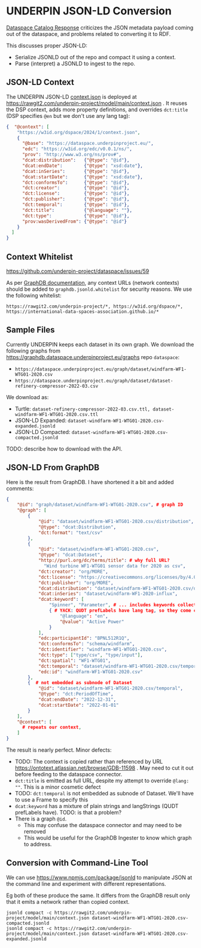 # UNDERPIN JSON-LD Conversion

[Dataspace Catalog Response](../dcat/#dataspace-catalog-response) criticizes the JSON metadata payload coming out of the dataspace, 
and problems related to converting it to RDF.

This discusses proper JSON-LD:
- Serialize JSONLD out of the repo and compact it using a context.
- Parse (interpret) a JSONLD to ingest to the repo.

## JSON-LD Context

The UNDERPIN JSON-LD [context.json](../context.json) is deployed at
https://rawgit2.com/underpin-project/model/main/context.json .
It reuses the DSP context, adds more property definitions, and overrides `dct:title` (DSP specifies `@en` but we don't use any lang tag):
```json
{  "@context": [
    "https://w3id.org/dspace/2024/1/context.json",
    {
      "@base": "https://dataspace.underpinproject.eu/",
      "edc": "https://w3id.org/edc/v0.0.1/ns/",
      "prov": "http://www.w3.org/ns/prov#",
      "dcat:distribution":   {"@type": "@id"},
      "dcat:endDate":        {"@type": "xsd:date"},
      "dcat:inSeries":       {"@type": "@id"},
      "dcat:startDate":      {"@type": "xsd:date"},
      "dct:conformsTo":      {"@type": "@id"},
      "dct:creator":         {"@type": "@id"},
      "dct:license":         {"@type": "@id"},
      "dct:publisher":       {"@type": "@id"},
      "dct:temporal":        {"@type": "@id"},
      "dct:title":           {"@language": ""},
      "dct:type":            {"@type": "@id"},
      "prov:wasDerivedFrom": {"@type": "@id"}
    }
  ]
}
```

## Context Whitelist
https://github.com/underpin-project/dataspace/issues/59 

As per [GraphDB documentation](https://graphdb.ontotext.com/documentation/10.8/exporting-data.html), any context URLs (network contexts) should be added to `graphdb.jsonld.whitelist` for security reasons.
We use the following whitelist:
```
https://rawgit2.com/underpin-project/*, https://w3id.org/dspace/*, https://international-data-spaces-association.github.io/*
```

## Sample Files
Currently UNDERPIN keeps each dataset in its own graph.
We download the following graphs from https://graphdb.dataspace.underpinproject.eu/graphs repo `dataspace`:
- `https://dataspace.underpinproject.eu/graph/dataset/windfarm-WF1-WTG01-2020.csv`
- `https://dataspace.underpinproject.eu/graph/dataset/dataset-refinery-compressor-2022-03.csv`

We download as:
- Turtle: `dataset-refinery-compressor-2022-03.csv.ttl, dataset-windfarm-WF1-WTG01-2020.csv.ttl`
- JSON-LD Expanded: `dataset-windfarm-WF1-WTG01-2020.csv-expanded.jsonld`
- JSON-LD Compacted: `dataset-windfarm-WF1-WTG01-2020.csv-compacted.jsonld`

TODO: describe how to download with the API.

## JSON-LD From GraphDB
Here is the result from GraphDB.
I have shortened it a bit and added comments:

```json
{
    "@id": "graph/dataset/windfarm-WF1-WTG01-2020.csv", # graph ID
    "@graph": [
        {
            "@id": "dataset/windfarm-WF1-WTG01-2020.csv/distribution",
            "@type": "dcat:Distribution",
            "dct:format": "text/csv"
        },
        {
            "@id": "dataset/windfarm-WF1-WTG01-2020.csv",
            "@type": "dcat:Dataset",
            "http://purl.org/dc/terms/title": # why full URL?
              "Wind turbine WF1-WTG01 sensor data for 2020 as csv",
            "dct:creator": "org/MORE",
            "dct:license": "https://creativecommons.org/licenses/by/4.0/",
            "dct:publisher": "org/MORE",
            "dcat:distribution": "dataset/windfarm-WF1-WTG01-2020.csv/distribution",
            "dcat:inSeries": "dataset/windfarm-WF1-2020-influx",
            "dcat:keyword": [ 
                "Spinner", "Parameter", # ... includes keywords collected from column characteristics
                { # YACK: QUDT prefLabels have lang tag, so they come out like this:
                    "@language": "en",
                    "@value": "Active Power"
                }
            ],
            "edc:participantId": "BPNL512R1Q",
            "dct:conformsTo": "schema/windfarm",
            "dct:identifier": "windfarm-WF1-WTG01-2020.csv",
            "dct:type": ["type/csv", "type/input"],
            "dct:spatial": "WF1-WTG01",
            "dct:temporal": "dataset/windfarm-WF1-WTG01-2020.csv/temporal",
            "edc:id": "windfarm-WF1-WTG01-2020.csv"
        },
        {  # not embedded as subnode of Dataset
            "@id": "dataset/windfarm-WF1-WTG01-2020.csv/temporal",
            "@type": "dct:PeriodOfTime",
            "dcat:endDate": "2022-12-31",
            "dcat:startDate": "2022-01-01"
        }
    ],
    "@context": [
      # repeats our context,
    ]
}
```
The result is nearly perfect.
Minor defects:
- TODO: The context is copied rather than referenced by URL https://ontotext.atlassian.net/browse/GDB-11598 .
  May need to cut it out before feeding to the dataspace connector.
- `dct:title` is emitted as full URL, despite my attempt to override `@lang: ""`.
  This is a minor cosmetic defect
- TODO: `dct:temporal` is not embedded as subnode of Dataset.
  We'll have to use a Frame to specify this
- `dcat:keyword` has a mixture of plain strings and langStrings (QUDT prefLabels have).
  TODO: is that a problem?
- There is a graph `@id`. 
  - This may confuse the dataspace connector and may need to be removed
  - This would be useful for the GraphDB Ingester to know which graph to address.

## Conversion with Command-Line Tool
We can use https://www.npmjs.com/package/jsonld to manipulate JSON at the command line and experiment with different representations.

Eg both of these produce the same. It differs from the GraphDB result only that it emits a network rather than copied context.
```
jsonld compact -c https://rawgit2.com/underpin-project/model/main/context.json dataset-windfarm-WF1-WTG01-2020.csv-compacted.jsonld
jsonld compact -c https://rawgit2.com/underpin-project/model/main/context.json dataset-windfarm-WF1-WTG01-2020.csv-expanded.jsonld
```
